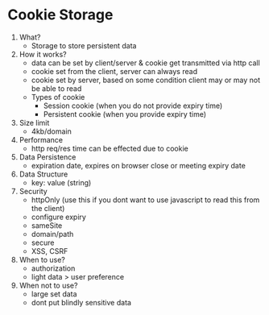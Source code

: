 # Cookie Storage

1. What?
   - Storage to store persistent data
2. How it works?
   - data can be set by client/server & cookie get transmitted via http call
   - cookie set from the client, server can always read
   - cookie set by server, based on some condition client may or may not be able to read
   - Types of cookie
     - Session cookie (when you do not provide expiry time)
     - Persistent cookie (when you provide expiry time)
3. Size limit
   - 4kb/domain
4. Performance
   - http req/res time can be effected due to cookie
5. Data Persistence
   - expiration date, expires on browser close or meeting expiry date
6. Data Structure
   - key: value (string)
7. Security
   - httpOnly (use this if you dont want to use javascript to read this from the client)
   - configure expiry
   - sameSite
   - domain/path
   - secure
   - XSS, CSRF
8. When to use?
   - authorization
   - light data > user preference
9. When not to use?
   - large set data
   - dont put blindly sensitive data
